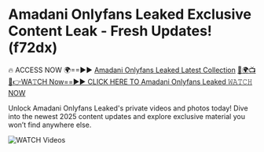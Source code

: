 # Amadani Onlyfans Leaked Exclusive Content Leak - Fresh Updates! (f72dx)

🔥 ACCESS NOW 🌍==►► <a href="https://tinyurl.com/3fjeunct" rel="nofollow">Amadani Onlyfans Leaked Latest Collection</a></h3>
[🔴🌍📺📱👉WA𝚃CH Now==►► CLICK HERE TO Amadani Onlyfans Leaked 𝚆𝙰𝚃𝙲𝙷 NOW](https://tinyurl.com/3fjeunct)

Unlock Amadani Onlyfans Leaked's private videos and photos today! Dive into the newest 2025 content updates and explore exclusive material you won’t find anywhere else.


<a href="https://tinyurl.com/3fjeunct" rel="nofollow" data-target="animated-image.originalLink"><img src="https://camo.githubusercontent.com/8a4f000d20f83aca3bf7ec5f350d767afa0574a8a352519fd8cfa583a6f93a33/68747470733a2f2f692e696d6775722e636f6d2f644a486b345a712e676966" alt="WATCH Videos" data-canonical-src="https://i.imgur.com/dJHk4Zq.gif" style="max-width: 100%; display: inline-block;" data-target="animated-image.originalImage"></a>
